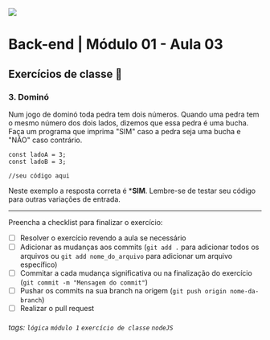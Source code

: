 ![](https://i.imgur.com/xG74tOh.png)

# Back-end | Módulo 01 - Aula 03

## Exercícios de classe 🏫

### 3. Dominó

Num jogo de dominó toda pedra tem dois números. Quando uma pedra tem o mesmo número dos dois lados, dizemos que essa pedra é uma bucha. Faça um programa que imprima "SIM" caso a pedra seja uma bucha e "NÃO" caso contrário.

```javascript=
const ladoA = 3;
const ladoB = 3;

//seu código aqui
```

Neste exemplo a resposta correta é ***SIM**. Lembre-se de testar seu código para outras variações de entrada.

---

Preencha a checklist para finalizar o exercício:

- [ ] Resolver o exercício revendo a aula se necessário
- [ ] Adicionar as mudanças aos commits (`git add .` para adicionar todos os arquivos ou `git add nome_do_arquivo` para adicionar um arquivo específico)
- [ ] Commitar a cada mudança significativa ou na finalização do exercício (`git commit -m "Mensagem do commit"`)
- [ ] Pushar os commits na sua branch na origem (`git push origin nome-da-branch`)
- [ ] Realizar o pull request

###### tags: `lógica` `módulo 1` `exercício de classe` `nodeJS`
